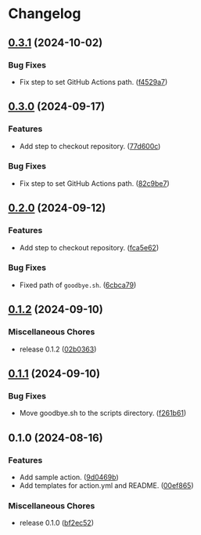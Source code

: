 # Changelog

## [0.3.1](https://github.com/ryohidaka/composite-action-template/compare/v0.3.0...v0.3.1) (2024-10-02)


### Bug Fixes

* Fix step to set GitHub Actions path. ([f4529a7](https://github.com/ryohidaka/composite-action-template/commit/f4529a7546597b975ac827bb274923740ded0c8b))

## [0.3.0](https://github.com/ryohidaka/composite-action-template/compare/v0.2.0...v0.3.0) (2024-09-17)


### Features

* Add step to checkout repository. ([77d600c](https://github.com/ryohidaka/composite-action-template/commit/77d600cdc3a91d78f0377e6c77fa3f799e3485de))


### Bug Fixes

* Fix step to set GitHub Actions path. ([82c9be7](https://github.com/ryohidaka/composite-action-template/commit/82c9be79711509a5a824e0eea882e0c9d4958c03))

## [0.2.0](https://github.com/ryohidaka/composite-action-template/compare/v0.1.2...v0.2.0) (2024-09-12)


### Features

* Add step to checkout repository. ([fca5e62](https://github.com/ryohidaka/composite-action-template/commit/fca5e621b7d7a4d289a0de7a9c2c71b3fd84540e))


### Bug Fixes

* Fixed path of `goodbye.sh`. ([6cbca79](https://github.com/ryohidaka/composite-action-template/commit/6cbca7941ecd89842024ca7e30cfbd5dcde80043))

## [0.1.2](https://github.com/ryohidaka/composite-action-template/compare/v0.1.1...v0.1.2) (2024-09-10)


### Miscellaneous Chores

* release 0.1.2 ([02b0363](https://github.com/ryohidaka/composite-action-template/commit/02b0363a66cd49ee8f7fae7a351dafb335330470))

## [0.1.1](https://github.com/ryohidaka/composite-action-template/compare/v0.1.0...v0.1.1) (2024-09-10)


### Bug Fixes

* Move goodbye.sh to the scripts directory. ([f261b61](https://github.com/ryohidaka/composite-action-template/commit/f261b61ae16f0441ce36ef170807d5018cb0a6c1))

## 0.1.0 (2024-08-16)


### Features

* Add sample action. ([9d0469b](https://github.com/ryohidaka/composite-action-template/commit/9d0469b2d00bfc11adebe94b26ec8953c618a388))
* Add templates for action.yml and README. ([00ef865](https://github.com/ryohidaka/composite-action-template/commit/00ef865db2b38c732974b24427457c33f1c30656))


### Miscellaneous Chores

* release 0.1.0 ([bf2ec52](https://github.com/ryohidaka/composite-action-template/commit/bf2ec522ae13bc357798dccb32532f68523e1149))
